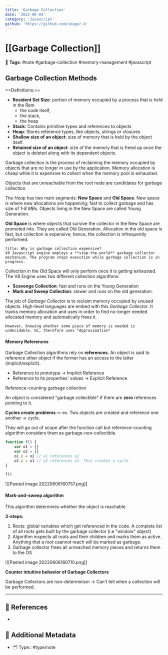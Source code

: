 ```yaml
---
title: 'Garbage Collection'
date: '2022-06-04'
category: 'Javascript'
github: 'https://github.com/skagur-k'
---
```


# [[Garbage Collection]]

📑 **Tags**: #note #garbage-collection #memory-management #javascript

## Garbage Collection Methods

==Definitions:==

- **Resident Set Size**: portion of memory occupied by a process that is held in the Ram
  - the code itself,
  - the stack,
  - the heap
- **Stack**: Contains primitive types and references to objects
- **Heap**: Stores reference types, like objects, strings or closures
- **Shallow size of an object**: size of memory that is held by the object itself.
- **Retained size of an object**: size of the memory that is freed up once the object is deleted along with its dependent objects.

Garbage collection is the process of reclaiming the memory occupied by objects that are no longer in use by the application. Memory allocation is cheap while it is expensive to collect when the memory pool is exhausted.

Objects that are unreachable from the root node are candidates for garbage collection.

_The Heap_ has two main segments: **New Space** and **Old Space**. New space is where new allocations are happening; fast to collect garbage and has size of _1-8 MBs_. Objects living in the New Space are called Young Generation.

**Old Space** is where objects that survive the collector in the New Space are promoted into. They are called Old Generation. Allocation in the old space is fast, but collection is expensive; hence, the collection is infrequently performed.

```ad-faq
title: Why is garbage collection expensive?
V8 Javascript engine employs a **stop-the-world** garbage collector mechanism. The program stops execution while garbage collection is in progress.

```

Collection in the Old Space will only perform once it is getting exhausted. The V8 Engine uses two different collection algorithms:

- **Scavenge Collection**: fast and runs on the Young Generation
- **Mark and Sweep Collection**: slower and runs on the old generation.

The job of _Garbage Collector_ is to reclaim memory occupied by unused objects. High-level languages are embed with this _Garbage Collector_. It tracks memory allocation and uses in order to find no-longer needed allocated memory and automatically frees it.

```ad-warning
However, knowing whether some piece of memory is needed is undecidable. GC, therefore uses *Approximation*

```

#### Memory References

Garbage Collection algorithms rely on **references**. An object is said to reference other object if the former has an access to the latter (implicit/explicit).

- Reference to prototype -> Implicit Reference
- Reference to its properties' values -> Explicit Reference

Reference-counting garbage collection

An object is considered "garbage collectible" if there are **zero** references pointing to it.

**Cycles create problems —** ex. Two objects are created and reference one another → cycle.

They will go out of scope after the function call but reference-counting algorithm considers them as garbage-non-collectible.

```js
function f() {
	var o1 = {}
	var o2 = {}
	o1.p = o2 // o1 references o2
	o2.p = o1 // o2 references o1. This creates a cycle.
}

f()
```

![[Pasted image 20220606160757.png]]

#### Mark-and-sweep algorithm

This algorithm determines whether the object is reachable.

**3-steps:**

1.  Roots: global variables which get referenced in the code. A complete list of all roots gets built by the garbage collector (i.e "window" object)
2.  Algorithm inspects all roots and their children and marks them as active. Anything that a root caannot reach will be marked as garbage.
3.  Garbage collector frees all unreached memory pieces and returns them to the OS

![[Pasted image 20220606160710.png]]

**Counter intuitive behavior of Garbage Collectors**

Garbage Collectors are non-determinism → Can't tell when a collection will be performed.

---

## 🔎 References

-

## 📇 Additional Metadata

- 🗂 Type:: #type/note
